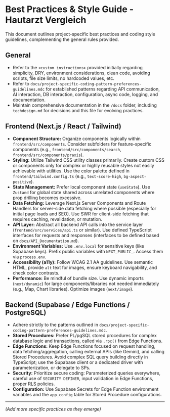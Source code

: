 # Best Practices & Style Guide - Hautarzt Vergleich

This document outlines project-specific best practices and coding style guidelines, complementing the general rules provided.

## General

*   Refer to the `<custom_instructions>` provided initially regarding simplicity, DRY, environment considerations, clean code, avoiding scripts, file size limits, no hardcoded values, etc.
*   Refer to `docs/project-specific-coding-pattern-preferences-guidelines.mdc` for established patterns regarding API communication, AI interaction, DB interaction, configuration, async code, logging, and documentation.
*   Maintain comprehensive documentation in the `/docs` folder, including `techdesign.md` for decisions and this file for evolving practices.

## Frontend (Next.js / React / Tailwind)

*   **Component Structure:** Organize components logically within `frontend/src/components`. Consider subfolders for feature-specific components (e.g., `frontend/src/components/search`, `frontend/src/components/praxis`).
*   **Styling:** Utilize Tailwind CSS utility classes primarily. Create custom CSS or components only for complex or highly reusable styles not easily achievable with utilities. Use the color palette defined in `frontend/tailwind.config.ts` (e.g., `text-score-high`, `bg-aspect-positive`).
*   **State Management:** Prefer local component state (`useState`). Use `Zustand` for global state shared across unrelated components where prop drilling becomes excessive.
*   **Data Fetching:** Leverage Next.js Server Components and Route Handlers for server-side data fetching where possible (especially for initial page loads and SEO). Use SWR for client-side fetching that requires caching, revalidation, or mutation.
*   **API Layer:** Abstract all backend API calls into the service layer (`frontend/src/services/api.ts` or similar). Use defined TypeScript interfaces for requests and responses (interfaces to be defined based on `docs/API_Documentation.md`).
*   **Environment Variables:** Use `.env.local` for sensitive keys (like Supabase keys). Prefix public variables with `NEXT_PUBLIC_`. Access them via `process.env`.
*   **Accessibility (a11y):** Follow WCAG 2.1 AA guidelines. Use semantic HTML, provide `alt` text for images, ensure keyboard navigability, and check color contrasts.
*   **Performance:** Be mindful of bundle size. Use dynamic imports (`next/dynamic`) for large components/libraries not needed immediately (e.g., Map, Chart libraries). Optimize images (`next/image`).

## Backend (Supabase / Edge Functions / PostgreSQL)

*   Adhere strictly to the patterns outlined in `docs/project-specific-coding-pattern-preferences-guidelines.mdc`.
*   **Stored Procedures:** Prefer PL/pgSQL stored procedures for complex database logic and transactions, called via `.rpc()` from Edge Functions.
*   **Edge Functions:** Keep Edge Functions focused on request handling, data fetching/aggregation, calling external APIs (like Gemini), and calling Stored Procedures. Avoid complex SQL query building directly in TypeScript; use the Supabase client or a dedicated driver with parameterization, or delegate to SPs.
*   **Security:** Prioritize secure coding: Parameterized queries everywhere, careful use of `SECURITY DEFINER`, input validation in Edge Functions, proper RLS policies.
*   **Configuration:** Use Supabase Secrets for Edge Function environment variables and the `app_config` table for Stored Procedure configurations.

---

*(Add more specific practices as they emerge)* 